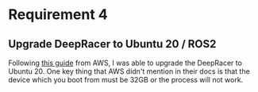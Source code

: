 # Requirement 4
## Upgrade DeepRacer to Ubuntu 20 / ROS2

Following [this guide](https://docs.aws.amazon.com/deepracer/latest/developerguide/deepracer-ubuntu-update.html) from AWS, I was able to upgrade the DeepRacer to Ubuntu 20. One key thing that AWS didn't mention in their docs is that the device which you boot from must be 32GB or the process will not work.